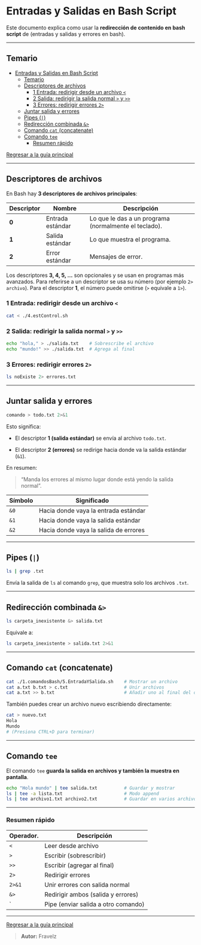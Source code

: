 # Entradas y Salidas en Bash Script

Este documento explica como usar la **redirección de contenido en bash script** de (entradas y salidas y errores en bash).

---

## Temario

- [Entradas y Salidas en Bash Script](#entradas-y-salidas-en-bash-script)
  - [Temario](#temario)
  - [Descriptores de archivos](#descriptores-de-archivos)
    - [1 Entrada: redirigir desde un archivo `<`](#1-entrada-redirigir-desde-un-archivo-)
    - [2 Salida: redirigir la salida normal `>` y `>>`](#2-salida-redirigir-la-salida-normal--y-)
    - [3 Errores: redirigir errores `2>`](#3-errores-redirigir-errores-2)
  - [Juntar salida y errores](#juntar-salida-y-errores)
  - [Pipes (`|`)](#pipes-)
  - [Redirección combinada `&>`](#redirección-combinada-)
  - [Comando `cat` (concatenate)](#comando-cat-concatenate)
  - [Comando `tee`](#comando-tee)
    - [Resumen rápido](#resumen-rápido)

[Regresar a la guía principal](./../readme.md#2-linux-y-bash-script)

---

## Descriptores de archivos

En Bash hay **3 descriptores de archivos principales**:

| Descriptor | Nombre           | Descripción                                           |
| ---------- | ---------------- | ----------------------------------------------------- |
| **0**      | Entrada estándar | Lo que le das a un programa (normalmente el teclado). |
| **1**      | Salida estándar  | Lo que muestra el programa.                           |
| **2**      | Error estándar   | Mensajes de error.                                    |

Los descriptores **3, 4, 5, ...** son opcionales y se usan en programas más avanzados. Para referirse a un descriptor se usa su número (por ejemplo `2> archivo`). Para el descriptor **1**, el número puede omitirse (`>` equivale a `1>`).

### 1 Entrada: redirigir desde un archivo `<`

``` bash
cat < ./4.estControl.sh
````

### 2 Salida: redirigir la salida normal `>` y `>>`

``` bash
echo "hola," > ./salida.txt    # Sobrescribe el archivo
echo "mundo!" >> ./salida.txt  # Agrega al final
```

### 3 Errores: redirigir errores `2>`

``` bash
ls noExiste 2> errores.txt
```

---

## Juntar salida y errores

``` bash
comando > todo.txt 2>&1
```

Esto significa:

- El descriptor **1 (salida estándar)** se envía al archivo `todo.txt`.

- El descriptor **2 (errores)** se redirige hacia donde va la salida estándar (`&1`).

En resumen:

> “Manda los errores al mismo lugar donde está yendo la salida normal”.

| Símbolo | Significado                           |
| ------- | ------------------------------------- |
| `&0`    | Hacia donde vaya la entrada estándar  |
| `&1`    | Hacia donde vaya la salida estándar   |
| `&2`    | Hacia donde vaya la salida de errores |

---

## Pipes (`|`)

``` bash
ls | grep .txt
```

Envía la salida de `ls` al comando `grep`, que muestra solo los archivos `.txt`.

---

## Redirección combinada `&>`

``` bash
ls carpeta_inexistente &> salida.txt
```

Equivale a:

``` bash
ls carpeta_inexistente > salida.txt 2>&1
```

---

## Comando `cat` (concatenate)

``` bash
cat ./1.comandosBash/5.EntradaYSalida.sh    # Mostrar un archivo
cat a.txt b.txt > c.txt                     # Unir archivos
cat a.txt >> b.txt                          # Añadir uno al final del otro
```

También puedes crear un archivo nuevo escribiendo directamente:

``` bash
cat > nuevo.txt
Hola
Mundo
# (Presiona CTRL+D para terminar)
```

---

## Comando `tee`

El comando `tee` **guarda la salida en archivos y también la muestra en pantalla**.

``` bash
echo "Hola mundo" | tee salida.txt          # Guardar y mostrar
ls | tee -a lista.txt                       # Modo append
ls | tee archivo1.txt archivo2.txt          # Guardar en varios archivos
```

---

### Resumen rápido

| Operador.| Descripción                         |
| -------- | ----------------------------------- |
| `<`      | Leer desde archivo                  |
| `>`      | Escribir (sobrescribir)             |
| `>>`     | Escribir (agregar al final)         |
| `2>`     | Redirigir errores                   |
| `2>&1`   | Unir errores con salida normal      |
| `&>`     | Redirigir ambos (salida y errores)  |
| `        | Pipe (enviar salida a otro comando) |

---

[Regresar a la guía principal](./../readme.md#2-linux-y-bash-script)

> **Autor:** Fravelz
